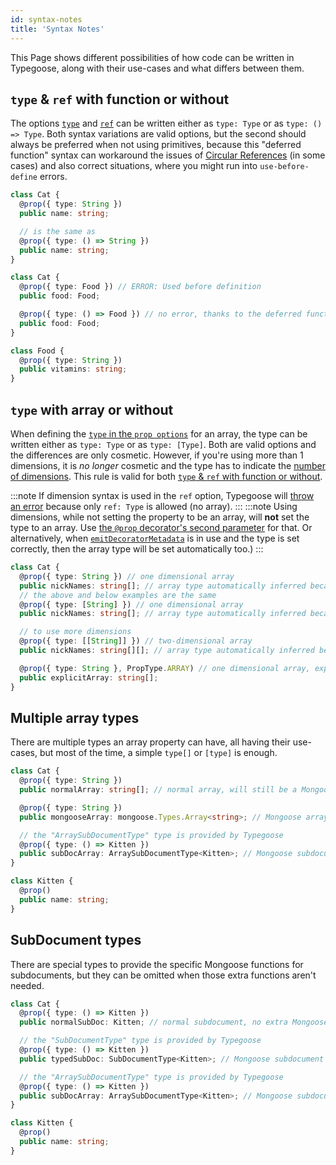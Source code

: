 ```yaml
---
id: syntax-notes
title: 'Syntax Notes'
---
```


This Page shows different possibilities of how code can be written in Typegoose, along with their use-cases and what differs between them.

## `type` & `ref` with function or without

The options [`type`](../api/decorators/prop.md#type) and [`ref`](../api/decorators/prop.md#ref) can be written either as `type: Type` or as `type: () => Type`. Both syntax variations are valid options, but the second should always be preferred when not using primitives, because this "deferred function" syntax can  workaround the issues of [Circular References](./advanced/reference-other-classes.md#circular-dependencies) (in some cases) and also correct situations, where you might run into `use-before-define` errors.

```ts
class Cat {
  @prop({ type: String })
  public name: string;

  // is the same as
  @prop({ type: () => String })
  public name: string;
}

class Cat {
  @prop({ type: Food }) // ERROR: Used before definition
  public food: Food;

  @prop({ type: () => Food }) // no error, thanks to the deferred function
  public food: Food;
}

class Food {
  @prop({ type: String })
  public vitamins: string;
}
```

## `type` with array or without

When defining the [`type` in the `prop options`](../api/decorators/prop.md) for an array, the type can be written either as `type: Type` or as `type: [Type]`. Both are valid options and the differences are only cosmetic. However, if you're using more than 1 dimensions, it is *no longer* cosmetic and the type has to indicate the [number of dimensions](../api/decorators/prop#dim). This rule is valid for both [`type` & `ref` with function or without](#type--ref-with-function-or-without).

:::note
If dimension syntax is used in the `ref` option, Typegoose will [throw an error](./error-warning-details.md#the-option-does-not-support-a-option-value-e027) because only `ref: Type` is allowed (no array).
:::
:::note
Using dimensions, while not setting the property to be an array, will **not** set the type to an array. Use [the `@prop` decorator's second parameter](../api/decorators/prop.md) for that. Or alternatively, when [`emitDecoratorMetadata`](./use-without-emitDecoratorMetadata.md) is in use and the type is set correctly, then the array type will be set automatically too.)
:::

```ts
class Cat {
  @prop({ type: String }) // one dimensional array
  public nickNames: string[]; // array type automatically inferred because of "emitDecoratorMetadata" reflection
  // the above and below examples are the same
  @prop({ type: [String] }) // one dimensional array
  public nickNames: string[]; // array type automatically inferred because of "emitDecoratorMetadata" reflection

  // to use more dimensions
  @prop({ type: [[String]] }) // two-dimensional array
  public nickNames: string[][]; // array type automatically inferred because of "emitDecoratorMetadata" reflection

  @prop({ type: String }, PropType.ARRAY) // one dimensional array, explicitly set to be an array
  public explicitArray: string[];
}
```

## Multiple array types

There are multiple types an array property can have, all having their use-cases, but most of the time, a simple `type[]` or `[type]` is enough.

```ts
class Cat {
  @prop({ type: String })
  public normalArray: string[]; // normal array, will still be a Mongoose array at runtime, but not in types

  @prop({ type: String })
  public mongooseArray: mongoose.Types.Array<string>; // Mongoose array, with Mongoose functions provided (the "normalArray" would still be this type at runtime)

  // the "ArraySubDocumentType" type is provided by Typegoose
  @prop({ type: () => Kitten })
  public subDocArray: ArraySubDocumentType<Kitten>; // Mongoose subdocument array, with Mongoose subdocument functions provided
}

class Kitten {
  @prop()
  public name: string;
}
```

## SubDocument types

There are special types to provide the specific Mongoose functions for subdocuments, but they can be omitted when those extra functions aren't needed.

```ts
class Cat {
  @prop({ type: () => Kitten })
  public normalSubDoc: Kitten; // normal subdocument, no extra Mongoose functions in the types

  // the "SubDocumentType" type is provided by Typegoose
  @prop({ type: () => Kitten })
  public typedSubDoc: SubDocumentType<Kitten>; // Mongoose subdocument type, with Mongoose subdocument functions

  // the "ArraySubDocumentType" type is provided by Typegoose
  @prop({ type: () => Kitten })
  public subDocArray: ArraySubDocumentType<Kitten>; // Mongoose subdocument array, with Mongoose subdocument functions provided
}

class Kitten {
  @prop()
  public name: string;
}
```
